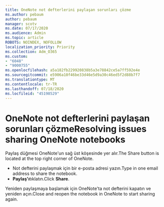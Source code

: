```yaml
---
title: OneNote not defterlerini paylaşan sorunları çözme
ms.author: pebaum
author: pebaum
manager: scotv
ms.date: 07/17/2020
ms.audience: Admin
ms.topic: article
ROBOTS: NOINDEX, NOFOLLOW
localization_priority: Priority
ms.collection: Adm_O365
ms.custom:
- "6048"
- "9000755"
ms.openlocfilehash: a5a182fb229920838b5a3e78842ce5a7ff592e4e
ms.sourcegitcommit: e5906a10f46be33d46e5d9a30c46ed5f2d88b7f7
ms.translationtype: MT
ms.contentlocale: tr-TR
ms.lasthandoff: 07/18/2020
ms.locfileid: "45198529"
---
```

# <a name="resolving-issues-sharing-onenote-notebooks"></a><span data-ttu-id="33db4-102">OneNote not defterlerini paylaşan sorunları çözme</span><span class="sxs-lookup"><span data-stu-id="33db4-102">Resolving issues sharing OneNote notebooks</span></span>

<span data-ttu-id="33db4-103">Paylaş düğmesi OneNote'un sağ üst köşesinde yer alır.</span><span class="sxs-lookup"><span data-stu-id="33db4-103">The Share button is located at the top right corner of OneNote.</span></span>

- <span data-ttu-id="33db4-104">Not defterini paylaşmak için bir e-posta adresi yazın.</span><span class="sxs-lookup"><span data-stu-id="33db4-104">Type in one email address to share the notebook.</span></span>
- <span data-ttu-id="33db4-105">**Paylaş'ı**tıklatın.</span><span class="sxs-lookup"><span data-stu-id="33db4-105">Click  **Share**.</span></span>

<span data-ttu-id="33db4-106">Yeniden paylaşmaya başlamak için OneNote'ta not defterini kapatın ve yeniden açın.</span><span class="sxs-lookup"><span data-stu-id="33db4-106">Close and reopen the notebook in OneNote to start sharing again.</span></span>